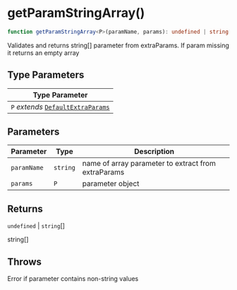 # getParamStringArray()

```ts
function getParamStringArray<P>(paramName, params): undefined | string[]
```

Validates and returns string[] parameter from extraParams.  If param missing it returns an empty array

## Type Parameters

| Type Parameter |
| ------ |
| `P` *extends* [`DefaultExtraParams`](../interfaces/DefaultExtraParams.md) |

## Parameters

| Parameter | Type | Description |
| ------ | ------ | ------ |
| `paramName` | `string` | name of array parameter to extract from extraParams |
| `params` | `P` | parameter object |

## Returns

`undefined` \| `string`[]

string[]

## Throws

Error if parameter contains non-string values
